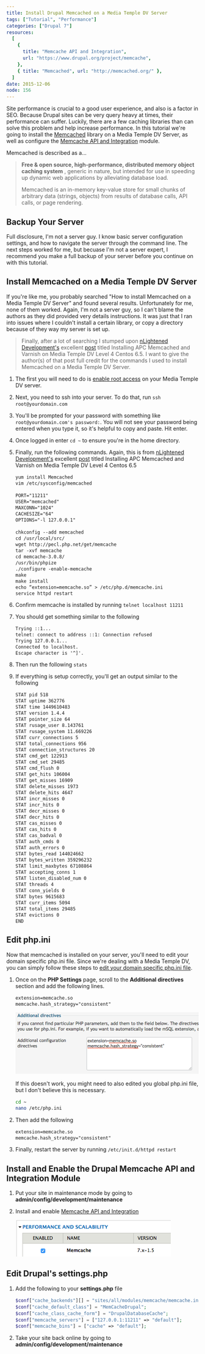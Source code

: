 ```yaml
---
title: Install Drupal Memcached on a Media Temple DV Server
tags: ["Tutorial", "Performance"]
categories: ["Drupal 7"]
resources:
  [
    {
      title: "Memcache API and Integration",
      url: "https://www.drupal.org/project/memcache",
    },
    { title: "Memcached", url: "http://memcached.org/" },
  ]
date: 2015-12-06
node: 156
---
```


Site performance is crucial to a good user experience, and also is a factor in SEO. Because Drupal sites can be very query heavy at times, their performance can suffer. Luckily, there are a few caching libraries than can solve this problem and help increase performance. In this tutorial we're going to install the [Memcached](http://memcached.org/) library on a Media Temple DV Server, as well as configure the [Memcache API and Integration](https://www.drupal.org/project/memcache) module.

Memcached is described as a...

> **Free & open source, high-performance, distributed memory object caching system** , generic in nature, but intended for use in speeding up dynamic web applications by alleviating database load.
>
> Memcached is an in-memory key-value store for small chunks of arbitrary data (strings, objects) from results of database calls, API calls, or page rendering.

## Backup Your Server

Full disclosure, I'm not a server guy. I know basic server configuration settings, and how to navigate the server through the command line. The next steps worked for me, but becuase I'm not a server expert, I recommend you make a full backup of your server before you continue on with this tutorial.

## Install Memcached on a Media Temple DV Server

If you're like me, you probably searched "How to install Memcached on a Media Temple DV Server" and found several results. Unfortunately for me, none of them worked. Again, I'm not a server guy, so I can't blame the authors as they did provided very details instructions. It was just that I ran into issues where I couldn't install a certain library, or copy a directory because of they way my server is set up.

> Finally, after a lot of searching I stumped upon [nLightened Development's](http://www.nlighteneddevelopment.com/) excellent [post](http://www.nlighteneddevelopment.com/content/installing-apc-memcached-and-varnish-media-temple-dv-level-4-centos-65) titled Installing APC Memcached and Varnish on Media Temple DV Level 4 Centos 6.5. I want to give the author(s) of that post full credit for the commands I used to install Memcached on a Media Temple DV Server.

1. The first you will need to do is [enable root access](https://mediatemple.net/community/products/dv/204643780/how-do-i-enable-root-access-to-my-dv) on your Media Temple DV server.
1. Next, you need to ssh into your server. To do that, run `ssh root@yourdomain.com`
1. You'll be prompted for your password with something like `root@yourdomain.com's password:`. You will not see your password being entered when you type it, so it's helpful to copy and paste. Hit enter.
1. Once logged in enter `cd ~` to ensure you're in the home directory.
1. Finally, run the following commands. Again, this is from [nLightened Development's](http://www.nlighteneddevelopment.com/) excellent [post](http://www.nlighteneddevelopment.com/content/installing-apc-memcached-and-varnish-media-temple-dv-level-4-centos-65) titled Installing APC Memcached and Varnish on Media Temple DV Level 4 Centos 6.5

   ```text
   yum install Memcached
   vim /etc/sysconfig/memcached

   PORT="11211"
   USER="memcached"
   MAXCONN="1024"
   CACHESIZE="64"
   OPTIONS="-l 127.0.0.1"

   chkconfig --add memcached
   cd /usr/local/src/
   wget http://pecl.php.net/get/memcache
   tar -xvf memcache
   cd memcache-3.0.8/
   /usr/bin/phpize
   ./configure -enable-memcache
   make
   make install
   echo “extension=memcache.so” > /etc/php.d/memcache.ini
   service httpd restart
   ```

1. Confirm memcache is installed by running `telnet localhost 11211`
1. You should get something similar to the following

   ```text
   Trying ::1...
   telnet: connect to address ::1: Connection refused
   Trying 127.0.0.1...
   Connected to localhost.
   Escape character is '^]'.
   ```

1. Then run the following `stats`
1. If everything is setup correctly, you'll get an output similar to the following

   ```text
   STAT pid 518
   STAT uptime 362776
   STAT time 1449610483
   STAT version 1.4.4
   STAT pointer_size 64
   STAT rusage_user 8.143761
   STAT rusage_system 11.669226
   STAT curr_connections 5
   STAT total_connections 956
   STAT connection_structures 20
   STAT cmd_get 122913
   STAT cmd_set 29485
   STAT cmd_flush 0
   STAT get_hits 106004
   STAT get_misses 16909
   STAT delete_misses 1973
   STAT delete_hits 4647
   STAT incr_misses 0
   STAT incr_hits 0
   STAT decr_misses 0
   STAT decr_hits 0
   STAT cas_misses 0
   STAT cas_hits 0
   STAT cas_badval 0
   STAT auth_cmds 0
   STAT auth_errors 0
   STAT bytes_read 144024662
   STAT bytes_written 359296232
   STAT limit_maxbytes 67108864
   STAT accepting_conns 1
   STAT listen_disabled_num 0
   STAT threads 4
   STAT conn_yields 0
   STAT bytes 9615683
   STAT curr_items 5094
   STAT total_items 29485
   STAT evictions 0
   END
   ```

## Edit php.ini

Now that memcached is installed on your server, you'll need to edit your domain specific php.ini file. Since we're dealing with a Media Temple DV, you can simply follow these steps to [edit your domain specific php.ini file](https://mediatemple.net/community/products/dv/204403894/how-can-i-edit-the-php.ini-file).

1. Once on the **PHP Settings** page, scroll to the **Additional directives** section and add the following lines.

   ```text
   extension=memcache.so
   memcache.hash_strategy="consistent"
   ```

   ![](/assets/images/posts/install-drupal-memcached-media-temple-dv-server/Screen-Shot-2015-12-06-at-9.05.38-AM.png)

   If this doesn't work, you might need to also edited you global php.ini file, but I don't believe this is necessary.

   ```sh
   cd ~
   nano /etc/php.ini
   ```

2. Then add the following

   ```text
   extension=memcache.so
   memcache.hash_strategy="consistent"
   ```

3. Finally, restart the server by running `/etc/init.d/httpd restart`

## Install and Enable the Drupal Memcache API and Integration Module

1. Put your site in maintenance mode by going to **admin/config/development/maintenance**
1. Install and enable [Memcache API and Integration](https://www.drupal.org/project/memcache)

   ![](/assets/images/posts/install-drupal-memcached-media-temple-dv-server/Screen-Shot-2015-12-08-at-4.27.32-PM.png)

## Edit Drupal's settings.php

1. Add the following to your **settings.php** file

   ```php
   $conf["cache_backends"][] = "sites/all/modules/memcache/memcache.inc";
   $conf["cache_default_class"] = "MemCacheDrupal";
   $conf["cache_class_cache_form"] = "DrupalDatabaseCache";
   $conf["memcache_servers"] = ["127.0.0.1:11211" => "default"];
   $conf["memcache_bins"] = ["cache" => "default"];
   ```

2. Take your site back online by going to **admin/config/development/maintenance**
